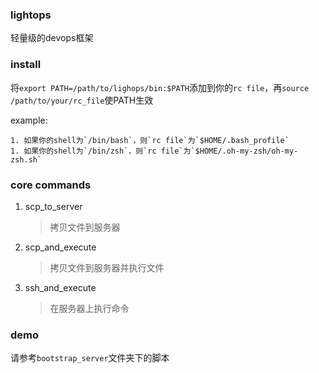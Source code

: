 ### lightops

轻量级的devops框架

### install

将`export PATH=/path/to/lighops/bin:$PATH`添加到你的`rc file`，再`source /path/to/your/rc_file`使PATH生效

example:

    1. 如果你的shell为`/bin/bash`，则`rc file`为`$HOME/.bash_profile`
    1. 如果你的shell为`/bin/zsh`，则`rc file`为`$HOME/.oh-my-zsh/oh-my-zsh.sh`

### core commands

1. scp_to_server

    >拷贝文件到服务器

1. scp_and_execute

    >拷贝文件到服务器并执行文件

1. ssh_and_execute

    >在服务器上执行命令

### demo

请参考`bootstrap_server`文件夹下的脚本
